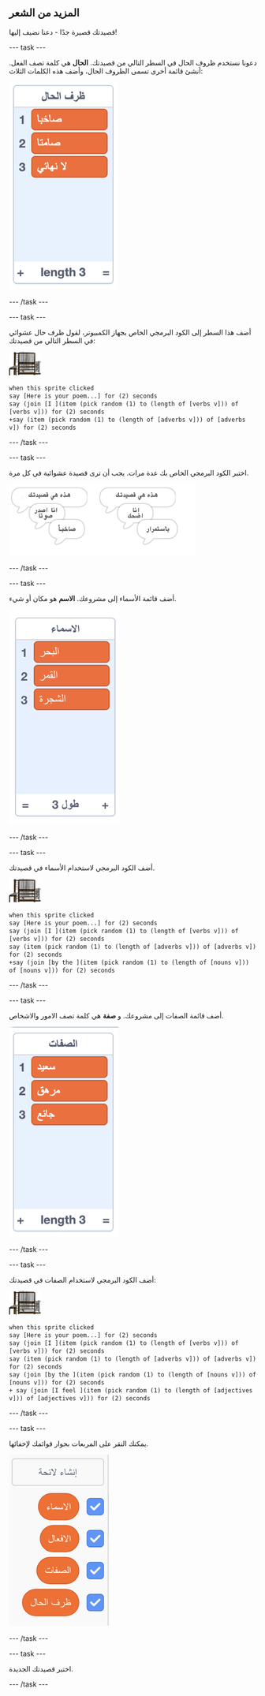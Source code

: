 ## المزيد من الشعر

قصيدتك قصيرة جدًا - دعنا نضيف إليها!

\--- task \---

دعونا نستخدم ظروف الحال في السطر التالي من قصيدتك. **الحال** هي كلمة تصف الفعل. أنشئ قائمة أخرى تسمى الظروف الحال، وأضف هذه الكلمات الثلاث:

![قائمة الكلمات هي بصوت عال، بصمت، لا نهاية لها](images/poetry-adverbs.png)

\--- /task \---

\--- task \---

أضف هذا السطر إلى الكود البرمجي الخاص بجهاز الكمبيوتر، لقول ظرف حال عشوائي في السطر التالي من قصيدتك:

![الكمبيوتر](images/computer-sprite.png)

```blocks3
when this sprite clicked
say [Here is your poem...] for (2) seconds
say (join [I ](item (pick random (1) to (length of [verbs v])) of [verbs v])) for (2) seconds
+say (item (pick random (1) to (length of [adverbs v])) of [adverbs v]) for (2) seconds
```

\--- /task \---

\--- task \---

اختبر الكود البرمجي الخاص بك عدة مرات. يجب أن ترى قصيدة عشوائية في كل مرة.

![فقاعات الكلمات العشوائية مع ظروف الحال](images/poetry-adverb-test.png)

\--- /task \---

\--- task \---

أضف قائمة الأسماء إلى مشروعك. **الاسم** هو مكان أو شيء.

![قائمة الأسماء مع الكلمات البحر والقمر والشجرة](images/poetry-nouns.png)

\--- /task \---

\--- task \---

أضف الكود البرمجي لاستخدام الأسماء في قصيدتك.

![الكمبيوتر](images/computer-sprite.png)

```blocks3
when this sprite clicked
say [Here is your poem...] for (2) seconds
say (join [I ](item (pick random (1) to (length of [verbs v])) of [verbs v])) for (2) seconds
say (item (pick random (1) to (length of [adverbs v])) of [adverbs v]) for (2) seconds
+say (join [by the ](item (pick random (1) to (length of [nouns v])) of [nouns v])) for (2) seconds
```

\--- /task \---

\--- task \---

أضف قائمة الصفات إلى مشروعك. و **صفة** هي كلمة تصف الامور والاشخاص.

![قائمة بكلمات الصفات هي السعيدة، المتعبة، الجائعة](images/poetry-adjectives.png)

\--- /task \---

\--- task \---

أضف الكود البرمجي لاستخدام الصفات في قصيدتك:

![الكمبيوتر](images/computer-sprite.png)

```blocks3
when this sprite clicked
say [Here is your poem...] for (2) seconds
say (join [I ](item (pick random (1) to (length of [verbs v])) of [verbs v])) for (2) seconds
say (item (pick random (1) to (length of [adverbs v])) of [adverbs v]) for (2) seconds
say (join [by the ](item (pick random (1) to (length of [nouns v])) of [nouns v])) for (2) seconds
+ say (join [I feel ](item (pick random (1) to (length of [adjectives v])) of [adjectives v])) for (2) seconds
```

\--- /task \---

\--- task \---

يمكنك النقر على المربعات بجوار قوائمك لإخفائها.

![سرد المتغيرات مع تحديد مربعات](images/poetry-lists-tick.png)

\--- /task \---

\--- task \---

اختبر قصيدتك الجديدة.

\--- /task \---